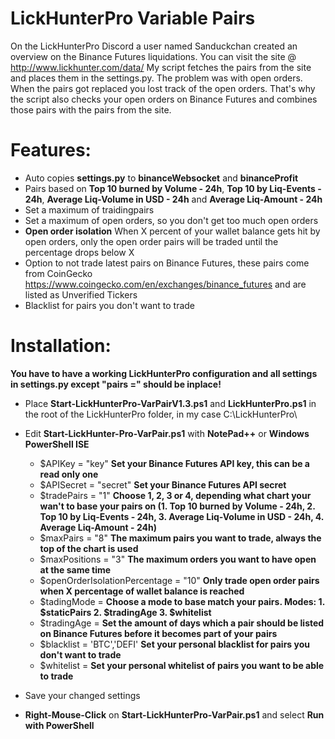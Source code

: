 # LickHunterPro Variable Pairs

On the LickHunterPro Discord a user named Sanduckchan created an overview on the Binance Futures liquidations. You can visit the site @ http://www.lickhunter.com/data/
My script fetches the pairs from the site and places them in the settings.py. The problem was with open orders. When the pairs got replaced you lost track of the open orders. That's why the script also checks your open orders on Binance Futures and combines those pairs with the pairs from the site.

# Features:
- Auto copies **settings.py** to **binanceWebsocket** and **binanceProfit**
- Pairs based on **Top 10 burned by Volume - 24h**, **Top 10 by Liq-Events - 24h**, **Average Liq-Volume in USD - 24h** and **Average Liq-Amount - 24h**
- Set a maximum of traidingpairs
- Set a maximum of open orders, so you don't get too much open orders
- **Open order isolation** When X percent of your wallet balance gets hit by open orders, only the open order pairs will be traded until the percentage drops below X
- Option to not trade latest pairs on Binance Futures, these pairs come from CoinGecko https://www.coingecko.com/en/exchanges/binance_futures and are listed as Unverified Tickers
- Blacklist for pairs you don't want to trade

# Installation:
**You have to have a working LickHunterPro configuration and all settings in settings.py except "pairs =" should be inplace!**
- Place **Start-LickHunterPro-VarPairV1.3.ps1** and **LickHunterPro.ps1** in the root of the LickHunterPro folder, in my case C:\LickHunterPro\
- Edit **Start-LickHunter-Pro-VarPair.ps1** with **NotePad++** or **Windows PowerShell ISE**
  - $APIKey = "key" **Set your Binance Futures API key, this can be a read only one**
  - $APISecret = "secret" **Set your Binance Futures API secret**
  - $tradePairs = "1" **Choose 1, 2, 3 or 4, depending what chart your wan't to base your pairs on (1. Top 10 burned by Volume - 24h, 2. Top 10 by Liq-Events - 24h, 3. Average Liq-Volume in USD - 24h, 4. Average Liq-Amount - 24h)**
  - $maxPairs = "8" **The maximum pairs you want to trade, always the top of the chart is used**
  - $maxPositions = "3" **The maximum orders you want to have open at the same time**
  - $openOrderIsolationPercentage = "10" **Only trade open order pairs when X percentage of wallet balance is reached**
  - $tadingMode = **Choose a mode to base match your pairs. Modes: 1. $staticPairs 2. $tradingAge 3. $whitelist**
  - $tradingAge = **Set the amount of days which a pair should be listed on Binance Futures before it becomes part of your pairs**
  - $blacklist = 'BTC','DEFI' **Set your personal blacklist for pairs you don't want to trade**
  - $whitelist = **Set your personal whitelist of pairs you want to be able to trade**

- Save your changed settings
- **Right-Mouse-Click** on **Start-LickHunterPro-VarPair.ps1** and select **Run with PowerShell**
